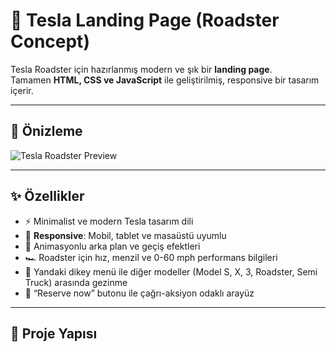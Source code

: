 # 🚗 Tesla Landing Page (Roadster Concept)

Tesla Roadster için hazırlanmış modern ve şık bir **landing page**.  
Tamamen **HTML, CSS ve JavaScript** ile geliştirilmiş, responsive bir tasarım içerir.  

---

## 📸 Önizleme

![Tesla Roadster Preview](./Ekran_Resmi_2025-09-07_04.19.02.png)

---

## ✨ Özellikler

- ⚡ Minimalist ve modern Tesla tasarım dili  
- 📱 **Responsive**: Mobil, tablet ve masaüstü uyumlu  
- 🎨 Animasyonlu arka plan ve geçiş efektleri  
- 🏎️ Roadster için hız, menzil ve 0-60 mph performans bilgileri  
- 📑 Yandaki dikey menü ile diğer modeller (Model S, X, 3, Roadster, Semi Truck) arasında gezinme  
- 🔴 “Reserve now” butonu ile çağrı-aksiyon odaklı arayüz  

---

## 📂 Proje Yapısı
